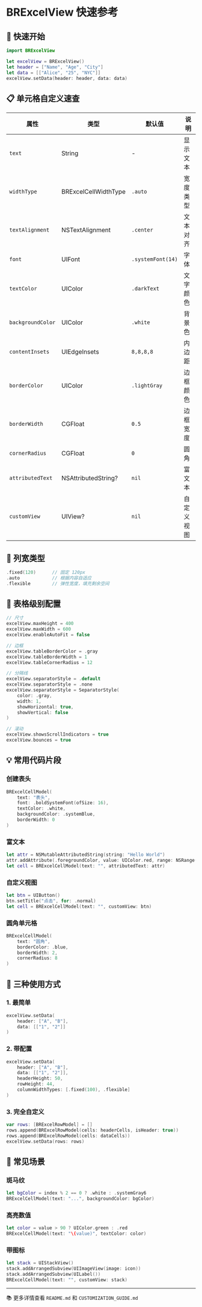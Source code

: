 # BRExcelView 快速参考

## 🚀 快速开始

```swift
import BRExcelView

let excelView = BRExcelView()
let header = ["Name", "Age", "City"]
let data = [["Alice", "25", "NYC"]]
excelView.setData(header: header, data: data)
```

## 📋 单元格自定义速查

| 属性 | 类型 | 默认值 | 说明 |
|------|------|--------|------|
| `text` | String | - | 显示文本 |
| `widthType` | BRExcelCellWidthType | `.auto` | 宽度类型 |
| `textAlignment` | NSTextAlignment | `.center` | 文本对齐 |
| `font` | UIFont | `.systemFont(14)` | 字体 |
| `textColor` | UIColor | `.darkText` | 文字颜色 |
| `backgroundColor` | UIColor | `.white` | 背景色 |
| `contentInsets` | UIEdgeInsets | `8,8,8,8` | 内边距 |
| `borderColor` | UIColor | `.lightGray` | 边框颜色 |
| `borderWidth` | CGFloat | `0.5` | 边框宽度 |
| `cornerRadius` | CGFloat | `0` | 圆角 |
| `attributedText` | NSAttributedString? | `nil` | 富文本 |
| `customView` | UIView? | `nil` | 自定义视图 |

## 📐 列宽类型

```swift
.fixed(120)      // 固定 120px
.auto            // 根据内容自适应
.flexible        // 弹性宽度，填充剩余空间
```

## 🎨 表格级别配置

```swift
// 尺寸
excelView.maxHeight = 400
excelView.maxWidth = 600
excelView.enableAutoFit = false

// 边框
excelView.tableBorderColor = .gray
excelView.tableBorderWidth = 1
excelView.tableCornerRadius = 12

// 分隔线
excelView.separatorStyle = .default
excelView.separatorStyle = .none
excelView.separatorStyle = SeparatorStyle(
    color: .gray,
    width: 1,
    showHorizontal: true,
    showVertical: false
)

// 滚动
excelView.showsScrollIndicators = true
excelView.bounces = true
```

## 💡 常用代码片段

### 创建表头

```swift
BRExcelCellModel(
    text: "表头",
    font: .boldSystemFont(ofSize: 16),
    textColor: .white,
    backgroundColor: .systemBlue,
    borderWidth: 0
)
```

### 富文本

```swift
let attr = NSMutableAttributedString(string: "Hello World")
attr.addAttribute(.foregroundColor, value: UIColor.red, range: NSRange(0, 5))
let cell = BRExcelCellModel(text: "", attributedText: attr)
```

### 自定义视图

```swift
let btn = UIButton()
btn.setTitle("点击", for: .normal)
let cell = BRExcelCellModel(text: "", customView: btn)
```

### 圆角单元格

```swift
BRExcelCellModel(
    text: "圆角",
    borderColor: .blue,
    borderWidth: 2,
    cornerRadius: 8
)
```

## 🎯 三种使用方式

### 1. 最简单

```swift
excelView.setData(
    header: ["A", "B"],
    data: [["1", "2"]]
)
```

### 2. 带配置

```swift
excelView.setData(
    header: ["A", "B"],
    data: [["1", "2"]],
    headerHeight: 50,
    rowHeight: 44,
    columnWidthTypes: [.fixed(100), .flexible]
)
```

### 3. 完全自定义

```swift
var rows: [BRExcelRowModel] = []
rows.append(BRExcelRowModel(cells: headerCells, isHeader: true))
rows.append(BRExcelRowModel(cells: dataCells))
excelView.setData(rows: rows)
```

## 📱 常见场景

### 斑马纹

```swift
let bgColor = index % 2 == 0 ? .white : .systemGray6
BRExcelCellModel(text: "...", backgroundColor: bgColor)
```

### 高亮数值

```swift
let color = value > 90 ? UIColor.green : .red
BRExcelCellModel(text: "\(value)", textColor: color)
```

### 带图标

```swift
let stack = UIStackView()
stack.addArrangedSubview(UIImageView(image: icon))
stack.addArrangedSubview(UILabel())
BRExcelCellModel(text: "", customView: stack)
```

---

📚 更多详情查看 `README.md` 和 `CUSTOMIZATION_GUIDE.md`
